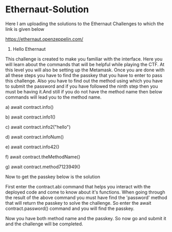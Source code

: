 # Ethernaut-Solution

Here I am uploading the solutions to the Ethernaut Challenges to which the link is given below

https://ethernaut.openzeppelin.com/

1) Hello Ethernaut

This challenge is created to make you familiar with the interface. Here you will learn about the commands that will be helpful while playing the CTF. At this level you will also be setting up the Metamask. Once you are done with all these steps you have to find the passkey that you have to enter to pass this challenge. Also you have to find out the method using which you have to submit the password and if you have followed the ninth step then you must be having it.And still if you do not have the method name then below commands will lead you to the method name.

a) await contract.info()

b) await contract.info1()

c) await contract.info2("hello")

d) await contract.infoNum()

e) await contract.info42()

f) await contract.theMethodName()

g) await contract.method7123949()

Now to get the passkey below is the solution

First enter the contract.abi command that helps you interact with the deployed code and come to know about it's functions. When going through the result of the above command you must have find the 'password' method that will return the passkey to solve the challenge. So enter the await contract.password() command and you will find the passkey.

Now you have both method name and the passkey. So now go and submit it and the challenge will be completed.

